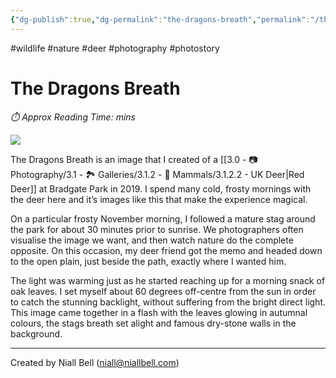 ```yaml
---
{"dg-publish":true,"dg-permalink":"the-dragons-breath","permalink":"/the-dragons-breath/","title":"The Dragons Breath","hide":true,"tags":["wildlife","nature","deer","photography","photostory"],"noteIcon":null,"created":"2024-04-17T11:53:47.000+01:00","updated":"2024-05-12T22:02:24.000+01:00"}
---
```


#wildlife #nature #deer #photography #photostory
# The Dragons Breath
<p id="reading-time" style="font-style: italic;">⏱️ Approx Reading Time:  <span id="inserted-text"></span> mins</p>

![](https://i.imgur.com/8bzvnWQ.png)

The Dragons Breath is an image that I created of a [[3.0 - 📷 Photography/3.1 - 🏞️ Galleries/3.1.2 - 🐯 Mammals/3.1.2.2 - UK Deer\|Red Deer]] at Bradgate Park in 2019. I spend many cold, frosty mornings with the deer here and it’s images like this that make the experience magical.

On a particular frosty November morning, I followed a mature stag around the park for about 30 minutes prior to sunrise. We photographers often visualise the image we want, and then watch nature do the complete opposite. On this occasion, my deer friend got the memo and headed down to the open plain, just beside the path, exactly where I wanted him.

The light was warming just as he started reaching up for a morning snack of oak leaves. I set myself about 60 degrees off-centre from the sun in order to catch the stunning backlight, without suffering from the bright direct light. This image came together in a flash with the leaves glowing in autumnal colours, the stags breath set alight and famous dry-stone walls in the background.

---
Created by Niall Bell (niall@niallbell.com)